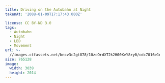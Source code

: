 ```yaml
---
title: Driving on the Autobahn at Night
takenAt: '2008-01-09T17:17:43.000Z'

license: CC BY-ND 3.0
tags:
  - Autobahn
  - Night
  - LED
  - Movement
url: >-
  //images.ctfassets.net/bncv3c2gt878/10zcOrdXT2k2H00XvY8ry0/cdc7016e1daf05c499a1959340080e65/driving-on-the-autobahn-at-night_4505043814_o
size: 765128
image:
  width: 3039
  height: 2014
---
```

